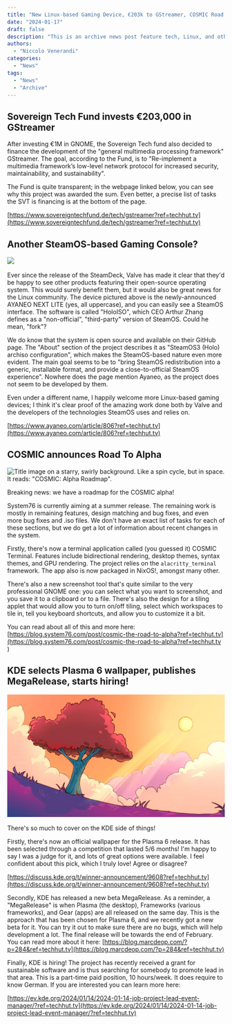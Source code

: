 ```yaml
---
title: "New Linux-based Gaming Device, €203k to GStreamer, COSMIC Road to Alpha, and more!"
date: "2024-01-17"
draft: false
description: "This is an archive news post feature tech, Linux, and other open-source news. This is an older article that was part of a migration. There will be missing images, broken links, and potentially other issues."
authors:
  - "Niccolo Venerandi"
categories:
  - "News"
tags:
  - "News"
  - "Archive"
---
```


## Sovereign Tech Fund invests €203,000 in GStreamer

After investing €1M in GNOME, the Sovereign Tech fund also decided to finance the development of the "general multimedia processing framework" GStreamer. The goal, according to the Fund, is to "Re-implement a multimedia framework’s low-level network protocol for increased security, maintainability, and sustainability".

The Fund is quite transparent; in the webpage linked below, you can see why this project was awarded the sum. Even better, a precise list of tasks the SVT is financing is at the bottom of the page.

[https://www.sovereigntechfund.de/tech/gstreamer?ref=techhut.tv](https://www.sovereigntechfund.de/tech/gstreamer?ref=techhut.tv)

## Another SteamOS-based Gaming Console?

![](images/44f72202401101825288542.png)

Ever since the release of the SteamDeck, Valve has made it clear that they'd be happy to see other products featuring their open-source operating system. This would surely benefit them, but it would also be great news for the Linux community. The device pictured above is the newly-announced AYANEO NEXT LITE (yes, all uppercase), and you can easily see a SteamOS interface. The software is called "HoloISO", which CEO Arthur Zhang defines as a "non-official", "third-party" version of SteamOS. Could he mean, "fork"?

We do know that the system is open source and available on their GitHub page. The "About" section of the project describes it as "SteamOS3 (Holo) archiso configuration", which makes the SteamOS-based nature even more evident. The main goal seems to be to "bring SteamOS redistribution into a generic, installable format, and provide a close-to-official SteamOS experience". Nowhere does the page mention Ayaneo, as the project does not seem to be developed by them.

Even under a different name, I happily welcome more Linux-based gaming devices; I think it's clear proof of the amazing work done both by Valve and the developers of the technologies SteamOS uses and relies on.

[https://www.ayaneo.com/article/806?ref=techhut.tv](https://www.ayaneo.com/article/806?ref=techhut.tv)

## COSMIC announces Road To Alpha

![Title image on a starry, swirly background. Like a spin cycle, but in space. It reads: "COSMIC: Alpha Roadmap".](https://images.prismic.io/blog-system76/659ca173531ac2845a273b30_COSMICAlphaRoadmapHeader.png?auto=format,compress&rect=0,0,3840,1280&w=1536&h=512&fm=png)

Breaking news: we have a roadmap for the COSMIC alpha!

System76 is currently aiming at a summer release. The remaining work is mostly in remaining features, design matching and bug fixes, and even more bug fixes and .iso files. We don't have an exact list of tasks for each of these sections, but we do get a lot of information about recent changes in the system.

Firstly, there's now a terminal application called (you guessed it) COSMIC Terminal. Features include bidirectional rendering, desktop themes, syntax themes, and GPU rendering. The project relies on the `alacritty_terminal` framework. The app also is now packaged in NixOS!, amongst many other.

There's also a new screenshot tool that's quite similar to the very professional GNOME one: you can select what you want to screenshot, and you save it to a clipboard or to a file. There's also the design for a tiling applet that would allow you to turn on/off tiling, select which workspaces to tile in, tell you keyboard shortcuts, and allow you to customize it a bit.

You can read about all of this and more here: [https://blog.system76.com/post/cosmic-the-road-to-alpha?ref=techhut.tv](https://blog.system76.com/post/cosmic-the-road-to-alpha?ref=techhut.tv )

## KDE selects Plasma 6 wallpaper, publishes MegaRelease, starts hiring!

![](images/0f25f16b9bfd5454f45b419a14a52cf36f7f2d0c.jpeg)

There's so much to cover on the KDE side of things!

Firstly, there's now an official wallpaper for the Plasma 6 release. It has been selected through a competition that lasted 5/6 months! I'm happy to say I was a judge for it, and lots of great options were available. I feel confident about this pick, which I truly love! Agree or disagree?

[https://discuss.kde.org/t/winner-announcement/9608?ref=techhut.tv](https://discuss.kde.org/t/winner-announcement/9608?ref=techhut.tv)

Secondly, KDE has released a new beta MegaRelease. As a reminder, a "MegaRelease" is when Plasma (the desktop), Frameworks (various frameworks), and Gear (apps) are all released on the same day. This is the approach that has been chosen for Plasma 6, and we recently got a new beta for it. You can try it out to make sure there are no bugs, which will help development a lot. The final release will be towards the end of February. You can read more about it here: [https://blog.marcdeop.com/?p=284&ref=techhut.tv](https://blog.marcdeop.com/?p=284&ref=techhut.tv)

Finally, KDE is hiring! The project has recently received a grant for sustainable software and is thus searching for somebody to promote lead in that area. This is a part-time paid position, 10 hours/week. It does require to know German. If you are interested you can learn more here:

[https://ev.kde.org/2024/01/14/2024-01-14-job-project-lead-event-manager/?ref=techhut.tv](https://ev.kde.org/2024/01/14/2024-01-14-job-project-lead-event-manager/?ref=techhut.tv)
